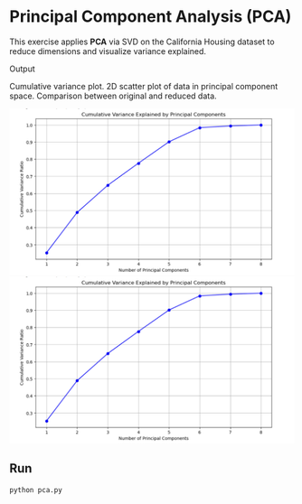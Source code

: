 # Principal Component Analysis (PCA)

This exercise applies **PCA** via SVD on the California Housing dataset to reduce dimensions and visualize variance explained.

Output

Cumulative variance plot.
2D scatter plot of data in principal component space.
Comparison between original and reduced data.

![output plot](docs/pca2.png)
![output plot](docs/pca2.png)

##  Run
```bash
python pca.py
